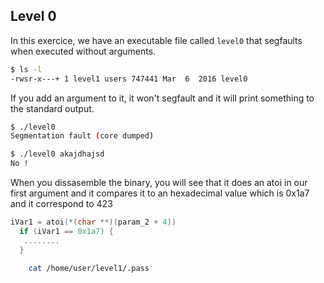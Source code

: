 ## Level 0

In this exercice, we have an executable file called `level0` that segfaults when executed without arguments.

```bash
$ ls -l
-rwsr-x---+ 1 level1 users 747441 Mar  6  2016 level0
```

If you add an argument to it, it won't segfault and it will print something to the standard output.

```bash
$ ./level0
Segmentation fault (core dumped)
```

```bash
$ ./level0 akajdhajsd
No !
```

When you dissasemble the binary, you will see that it does an atoi in our first argument and it 
compares it to an hexadecimal value which is 0x1a7 and it correspond to 423
```c
iVar1 = atoi(*(char **)(param_2 + 4))
  if (iVar1 == 0x1a7) {
   ........
  }
```

```bash
    cat /home/user/level1/.pass
```